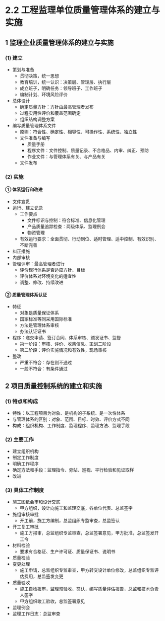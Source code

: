 # 2.2 工程监理单位质量管理体系的建立与实施

## 1 监理企业质量管理体系的建立与实施

### (1) 建立

* 策划与准备
  * 贯彻决策，统一思想
  * 教育培训，统一认识：决策层、管理层、执行层
  * 成立班子，明确任务：领导班子、工作班子
  * 编制计划、环境风险评价
* 总体设计
  * 确定质量方针：方针由最高管理者发布
  * 过程实用性评价和覆盖范围确定
  * 组织结构调整方案
* 编写质量管理体系文件
  * 原则：符合性、确定性、相容性、可操作性、系统性、独立性
  * 文件准备与编写
    * 质量手册
    * 程序文件：文件控制、质量记录、不合格品、内审、纠正、预防
    * 作业文件：与管理体系有关、与产品有关
  * 文件发布

### (2) 实施

#### ① 体系运行和改进

* 文件宣贯
* 运行、建立记录
  * 工作要点
    * 文件标识与控制：符合标准、信息化管理
    * 产品质量追踪检查：两级体系、监理例会
    * 物资管理
  * 有效运行要求：全面贯彻、行动到位、适时管理、适中控制、有效识别、不断完善
* 纠正措施
* 内部审核
* 管理评审：最高管理者进行
  * 评价现行体系是否适应方针、目标
  * 评价体系对环境变化的适宜性
  * 调整、修改、持续改进

#### ② 质量管理体系认证

* 特征
  * 对象是质量保证体系
  * 国家标准等同采用国际标准
  * 方法是管理体系审核
  * 办法认证证书
* 程序：递交申请、签订合同、体系审核、颁发证书、监督
  * 第一阶段：审核、评价、收集信息、策划二阶段
  * 第二阶段：评价实施情况和有效性，现场审核
* 整改
  * 严重不符合：存在则不通过
  * 一般不符合：有条件通过

## 2 项目质量控制系统的建立和实施

### (1) 特点和构成

* 特性：以工程项目为对象、是机构的子系统、是一次性体系
* 与管理体系的区别：对象、范围、目标、时效、评价方式不同
* 构成：组织机构、工作制度、监理程序、监理方法、监理手段

### (2) 主要工作

* 建立组织机构
* 制定工作制度
* 明确工作程序
* 确定方法和手段：监理指令、旁站、巡视、平行检验和见证取样
* 改进

### (3) 具体工作制度

* 施工图纸会审和设计交底
  * 甲方组织，设计向施工和监理交底，各单位代表、总监签字
* 施组审核审批
  * 开工前，施工方编制，总监组织专监审查，总监签认
* 开工复工审批
  * 施工方报审，总监组织专监审查，总监签署意见，甲方批准，总监签发开工令
* 材料检验
  * 要求有合格证、生产许可证、质量保证书、说明书
* 质量检验
* 变更处理
  * 施工申请，总监组织专监审查，甲方转交设计单位修改，总监组织专监评估费用，总监签发变更
* 质量验收
  * 施工自检报审，监理预验收、签认，编写质量评估报告，总监和技术负责人签字
  * 甲方组织竣工验收，总监签署意见
* 监理例会
* 监理工作日志：总监审查
